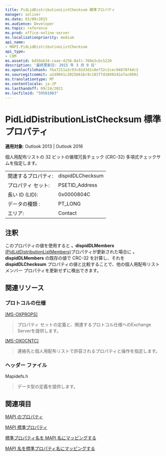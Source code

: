 ```yaml
---
title: PidLidDistributionListChecksum 標準プロパティ
manager: soliver
ms.date: 03/09/2015
ms.audience: Developer
ms.topic: reference
ms.prod: office-online-server
ms.localizationpriority: medium
api_name:
- MAPI.PidLidDistributionListChecksum
api_type:
- COM
ms.assetid: bd50ab34-caae-4258-8afc-769e3cbc5220
description: '最終更新日: 2015 年 3 月 9 日'
ms.openlocfilehash: fba7251a2c93c02d3d1c8ef32c2cec94878f4dc2
ms.sourcegitcommit: a1d9041c20256616c9c183f7d1049142a7ac6991
ms.translationtype: MT
ms.contentlocale: ja-JP
ms.lasthandoff: 09/24/2021
ms.locfileid: "59561083"
---
```

# <a name="pidliddistributionlistchecksum-canonical-property"></a>PidLidDistributionListChecksum 標準プロパティ

  
  
**適用対象**: Outlook 2013 | Outlook 2016 
  
個人用配布リストの 32 ビットの循環冗長チェック (CRC-32) 多項式チェックサムを指定します。
  
|||
|:-----|:-----|
|関連するプロパティ:  <br/> |dispidDLChecksum  <br/> |
|プロパティ セット:  <br/> |PSETID_Address  <br/> |
|長い ID (LID):  <br/> |0x0000804C  <br/> |
|データの種類 :   <br/> |PT_LONG  <br/> |
|エリア:  <br/> |Contact  <br/> |
   
## <a name="remarks"></a>注釈

このプロパティの値を使用すると **、dispidDLMembers** [(PidLidDistributionListMembers)](pidliddistributionlistmembers-canonical-property.md)プロパティが更新された場合に **、dispidDLMembers** の既存の値で CRC-32 を計算し、それを **dispidDLChecksum** プロパティの値と比較することで、他の個人用配布リスト メンバー プロパティを更新せずに検出できます。 
  
## <a name="related-resources"></a>関連リソース

### <a name="protocol-specifications"></a>プロトコルの仕様

[[MS-OXPROPS]](https://msdn.microsoft.com/library/f6ab1613-aefe-447d-a49c-18217230b148%28Office.15%29.aspx)
  
> プロパティ セットの定義と、関連するプロトコル仕様へのExchange Serverを提供します。
    
[[MS-OXOCNTC]](https://msdn.microsoft.com/library/9b636532-9150-4836-9635-9c9b756c9ccf%28Office.15%29.aspx)
  
> 連絡先と個人用配布リストで許容されるプロパティと操作を指定します。
    
### <a name="header-files"></a>ヘッダー ファイル

Mapidefs.h
  
> データ型の定義を提供します。
    
## <a name="see-also"></a>関連項目



[MAPI のプロパティ](mapi-properties.md)
  
[MAPI 標準プロパティ](mapi-canonical-properties.md)
  
[標準プロパティ名を MAPI 名にマッピングする](mapping-canonical-property-names-to-mapi-names.md)
  
[MAPI 名を標準プロパティ名にマッピングする](mapping-mapi-names-to-canonical-property-names.md)

